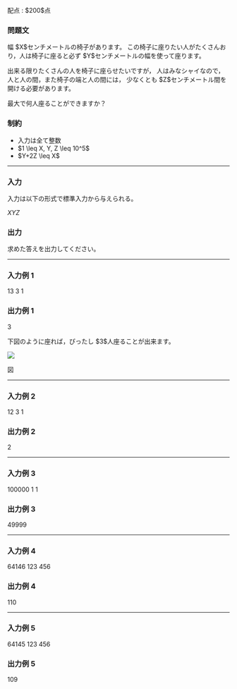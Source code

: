 
<div>

<span>

<span>

<p>
配点 : $200$点
</p>

<div>

<section>

### **問題文**

<p>
幅 $X$センチメートルの椅子があります。
この椅子に座りたい人がたくさんおり，人は椅子に座ると必ず $Y$センチメートルの幅を使って座ります。
</p>

<p>
出来る限りたくさんの人を椅子に座らせたいですが，
人はみなシャイなので，人と人の間，また椅子の端と人の間には，
少なくとも $Z$センチメートル間を開ける必要があります。
</p>

<p>
最大で何人座ることができますか？
</p>

</section>

</div>

<div>

<section>

### **制約**

<ul>

<li>
入力は全て整数
</li>

<li>
$1 \leq X, Y, Z \leq 10^5$
</li>

<li>
$Y+2Z \leq X$
</li>

</ul>

</section>

</div>

---

<div>

<div>

<section>

### **入力**

<p>
入力は以下の形式で標準入力から与えられる。
</p>

<div>

$X$$Y$$Z$
</div>

</section>

</div>

<div>

<section>

### **出力**

<p>
求めた答えを出力してください。
</p>

</section>

</div>

</div>

---

<div>

<section>

### **入力例 1**

<div>

13 3 1

</div>

</section>

</div>

<div>

<section>

### **出力例 1**

<div>

3

</div>

<p>
下図のように座れば，ぴったし $3$人座ることが出来ます。
</p>

<div>

<img src="https://img.atcoder.jp/abc078/4a35302937c3cbc2f625156e7834d27f.png">

</img>

<p>
図
</p>

</div>

</section>

</div>

---

<div>

<section>

### **入力例 2**

<div>

12 3 1

</div>

</section>

</div>

<div>

<section>

### **出力例 2**

<div>

2

</div>

</section>

</div>

---

<div>

<section>

### **入力例 3**

<div>

100000 1 1

</div>

</section>

</div>

<div>

<section>

### **出力例 3**

<div>

49999

</div>

</section>

</div>

---

<div>

<section>

### **入力例 4**

<div>

64146 123 456

</div>

</section>

</div>

<div>

<section>

### **出力例 4**

<div>

110

</div>

</section>

</div>

---

<div>

<section>

### **入力例 5**

<div>

64145 123 456

</div>

</section>

</div>

<div>

<section>

### **出力例 5**

<div>

109

</div>

</section>

</div>

</span>

</span>

</div>
